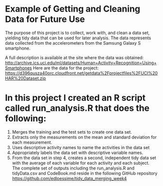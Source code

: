 # Example of Getting and Cleaning Data for Future Use

The purpose of this project is to collect, work with, and clean a data set, yielding tidy data that can be used for later analysis. The data represents data collected from the accelerometers from the Samsung Galaxy S smartphone. 

A full description is available at the site where the data was obtained:
http://archive.ics.uci.edu/ml/datasets/Human+Activity+Recognition+Using+Smartphones 
Here are the data for the project:
https://d396qusza40orc.cloudfront.net/getdata%2Fprojectfiles%2FUCI%20HAR%20Dataset.zip 

# In this project I created an R script called run_analysis.R that does the following:
1.	Merges the training and the test sets to create one data set.
2.	Extracts only the measurements on the mean and standard deviation for each measurement.
3.	Uses descriptive activity names to name the activities in the data set
4.	Appropriately labels the data set with descriptive variable names.
5.	From the data set in step 4, creates a second, independent tidy data set with the average of each variable for each activity and each subject.
The complete set of outputs including the run_analysis.R and tidyData.csv and CodeBook.md reside in the following GitHub repository https://github.com/edloessime/tidy_data_merging_week4

